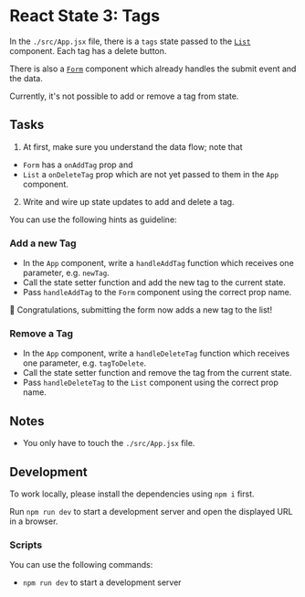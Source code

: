 # React State 3: Tags

In the `./src/App.jsx` file, there is a `tags` state passed to the [`List`](./src/components/List/List.jsx) component. Each tag has a delete button.

There is also a [`Form`](./src/components/Form/Form.jsx) component which already handles the submit event and the data.

Currently, it's not possible to add or remove a tag from state.

## Tasks

1. At first, make sure you understand the data flow; note that

- `Form` has a `onAddTag` prop and
- `List` a `onDeleteTag` prop which are not yet passed to them in the `App` component.

2. Write and wire up state updates to add and delete a tag.

You can use the following hints as guideline:

### Add a new Tag

- In the `App` component, write a `handleAddTag` function which receives one parameter, e.g. `newTag`.
- Call the state setter function and add the new tag to the current state.
- Pass `handleAddTag` to the `Form` component using the correct prop name.

🎉 Congratulations, submitting the form now adds a new tag to the list!

### Remove a Tag

- In the `App` component, write a `handleDeleteTag` function which receives one parameter, e.g. `tagToDelete`.
- Call the state setter function and remove the tag from the current state.
- Pass `handleDeleteTag` to the `List` component using the correct prop name.

## Notes

- You only have to touch the `./src/App.jsx` file.

## Development

To work locally, please install the dependencies using `npm i` first.

Run `npm run dev` to start a development server and open the displayed URL in a browser.

### Scripts

You can use the following commands:

- `npm run dev` to start a development server
